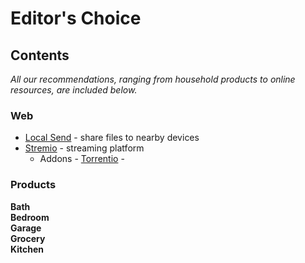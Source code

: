# Editor's Choice

## Contents

*All our recommendations, ranging from household products to online resources, are included below.*

### Web
- [Local Send](https://localsend.org/) - share files to nearby devices
- [Stremio](https://www.stremio.com/) - streaming platform
    - Addons
          - [Torrentio](stremio://torrentio.strem.fun/manifest.json)
          - 

### Products

**Bath**  
**Bedroom**  
**Garage**  
**Grocery**  
**Kitchen**  

